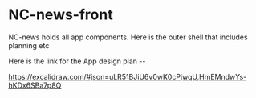 # NC-news-front

NC-news holds all app components. Here is the outer shell that includes planning etc

Here is the link for the App design plan --

https://excalidraw.com/#json=uLR51BJiU6v0wK0cPjwqU,HmEMndwYs-hKDx6SBa7p8Q
